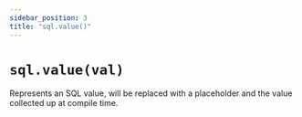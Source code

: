 ```yaml
---
sidebar_position: 3
title: "sql.value()"
---
```


# `sql.value(val) `

Represents an SQL value, will be replaced with a placeholder and the value collected up at compile time.
